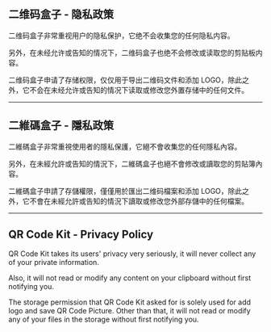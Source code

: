## 二维码盒子 - 隐私政策 

二维码盒子非常重视用户的隐私保护，它绝不会收集您的任何隐私内容。

另外，在未经允许或告知的情况下，二维码盒子也绝不会修改或读取您的剪贴板内容。

二维码盒子申请了存储权限，仅仅用于导出二维码文件和添加 LOGO，除此之外，它不会在未经允许或告知的情况下读取或修改您外置存储中的任何文件。

----

## 二維碼盒子 - 隱私政策 

二維碼盒子非常重視使用者的隱私保護，它絕不會收集您的任何隱私內容。

另外，在未經允許或告知的情況下，二維碼盒子也絕不會修改或讀取您的剪貼簿內容。

二維碼盒子申請了存儲權限，僅僅用於匯出二维码檔案和添加 LOGO，除此之外，它不會在未經允許或告知的情況下讀取或修改您外部存儲中的任何檔案。

----

## QR Code Kit - Privacy Policy

QR Code Kit takes its users' privacy very seriously, it will never collect any of your private information. 

Also, it will not read or modify any content on your clipboard without first notifying you.

The storage permission that QR Code Kit asked for is solely used for add logo and save QR Code Picture. Other than that, it will not read or modify any of your files in the storage without first notifying you.